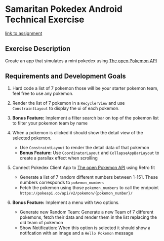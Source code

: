 # Samaritan Pokedex Android Technical Exercise

[link to assignment](https://gist.github.com/ragar90/40c1f2fb4a67812d7097e5ad19d6c5e0)

## Exercise Description
Create an app that simulates a mini pokedex using [The open Pokemon API](https://pokeapi.co/)

## Requirements and Development Goals
1. Hard code a list of 7 pokemon those will be your starter pokemon team, feel free to use any pokemon.
2. Render the list of 7 pokemon in a `RecyclerView` and use `ConstraintLayout` to display the ui of each pokemon.
3. **Bonus Feature:** Implement a filter search bar on top of the pokemon list to filter your pokemon team by name
4. When a pokemon is clicked it should show the detail view of the selected pokemon.
   * Use `ConstraintLayout` to render the detail data of that pokemon
   * **Bonus Feature:** Use `CoordinatorLayout` and `CollapseAppBarLayout` to create a parallax effect when scrolling
5. Connect Pokedex Client App to [The open Pokemon API](https://pokeapi.co/) using Retro fit
   * Generate a list of 7 random different numbers between 1-151. These numbers corresponds to `pokemon_numbers`
   * Fetch the pokemon using those `pokemon_numbers` to call the endpoint `https://pokeapi.co/api/v2/pokemon/{pokemon_number}/`

6. **Bonus Feature:** Implement a menu with two options.
   * Generate new Random Team: Generate a new Team of 7 different pokemons, fetch their data and render them in the list replacing the old team of pokemon
   * Show Notification:  When this option is selected it should show a notifcation with an image and a `Hello Pokemon` message
